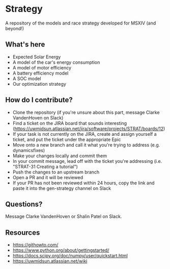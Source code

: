 # Strategy
A repository of the models and race strategy developed for MSXIV (and beyond!)
## What's here
 - Expected Solar Energy
 - A model of the car's energy consumption
 - A model of motor efficiency
 - A battery efficiency model
 - A SOC model
 - Our optimization strategy

## How do I contribute?
 - Clone the repository (if you're unsure about this part, message Clarke VandenHoven on Slack)
 - Find a ticket on the JIRA board that sounds interesting (https://uwmidsun.atlassian.net/jira/software/projects/STRAT/boards/12)
 - If your task is not currently on the JIRA, create and assign yourself a ticket, and put the ticket under the appropriate Epic
 - Move onto a new branch and call it what you're trying to address (e.g. dynamicsfixes)
 - Make your changes locally and commit them
 - In your commit message, lead off with the ticket you're addressing (i.e. "STRAT-31 Creating a tutorial")
 - Push the changes to an upstream branch
 - Open a PR and it will be reviewed
 - If your PR has not been reviewed within 24 hours, copy the link and paste it into the gen-strategy channel on Slack

## Questions?
Message Clarke VandenHoven or Shalin Patel on Slack.

## Resources
- https://githowto.com/
- https://www.python.org/about/gettingstarted/
- https://docs.scipy.org/doc/numpy/user/quickstart.html
- https://uwmidsun.atlassian.net/wiki
